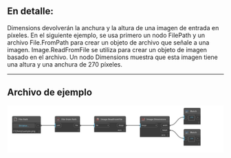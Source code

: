 ## En detalle:
Dimensions devolverán la anchura y la altura de una imagen de entrada en píxeles. En el siguiente ejemplo, se usa primero un nodo FilePath y un archivo File.FromPath para crear un objeto de archivo que señale a una imagen. Image.ReadFromFile se utiliza para crear un objeto de imagen basado en el archivo. Un nodo Dimensions muestra que esta imagen tiene una altura y una anchura de 270 píxeles.
___
## Archivo de ejemplo

![Dimensions](./DSCore.IO.Image.Dimensions_img.jpg)

